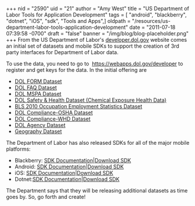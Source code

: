 +++
nid = "2590"
uid = "21"
author = "Amy West"
title = "US Department of Labor Tools for Application Development"
tags = [ "android", "blackberry", "dotnet", "iOS", "sdk", "Tools and Apps",]
oldpath = "/resources/us-department-labor-tools-application-development"
date = "2011-07-18 07:39:58 -0700"
draft = "false"
banner = "/img/blog/blog-placeholder.png"
+++
From the US Department of Labor's
[developer.dol.gov](http://developer.dol.gov) website comes an initial
set of datasets and mobile SDKs to support the creation of 3rd party
interfaces for Department of Labor data.

To use the data, you need to go to
 <https://webapps.dol.gov/developer> to register and get keys for the
data. In the initial offering are 

-   [DOL FORM Dataset](http://developer.dol.gov/DOL-FORM-Dataset.htm)
-   [DOL FAQ Dataset](http://developer.dol.gov/DOL-FAQ-DATASET.htm)
-   [DOL MSPA Dataset](http://developer.dol.gov/DOL-MSPA-DATASET.htm) 
-   [DOL Safety & Health Dataset (Chemical Exposure Health
    Data)](http://developer.dol.gov/DOL-SafetyHealth-DATASET.htm) 
-   [BLS 2010 Occupation Employment Statistics
    Dataset](http://developer.dol.gov/DOL-BLS2010-DATASET.htm) 
-   [DOL Compliance-OSHA
    Dataset](http://developer.dol.gov/DOL-Compliance-OSHA-DATASET.htm) 
-   [DOL Compliance-WHD
    Dataset](http://developer.dol.gov/DOL-Compliance-WHD-DATASET.htm) 
-   [DOL Agency
    Dataset](http://developer.dol.gov/DOL-Agency-DATASET.htm) 
-   [Geography Dataset](http://developer.dol.gov/Geography-DATASET.htm) 

The Department of Labor has also released SDKs for all of the major
mobile platforms:

-   Blackberry: [SDK
    Documentation](http://developer.dol.gov/blackberry.htm)|[Download
    SDK](http://developer.dol.gov/sdks/BlackBerry_DOLDataSDK.zip)
-   Android: [SDK
    Documentation](http://developer.dol.gov/android-sdk.htm)|[Download
    SDK](http://developer.dol.gov/sdks/Android_DOLDataSDK.zip)
-   iOS: [SDK
    Documentation](http://developer.dol.gov/ios.htm)|[Download
    SDK](http://developer.dol.gov/sdks/iOS_DOLDataSDK.zip)
-   Dotnet:[SDK
    Documentation](http://developer.dol.gov/dotnetdel.htm)|[Download
    SDK](http://developer.dol.gov/sdks/DotNet_DOLDataSDK.zip)

The Department says that they will be releasing additional datasets as
time goes by. So, go forth and create!
